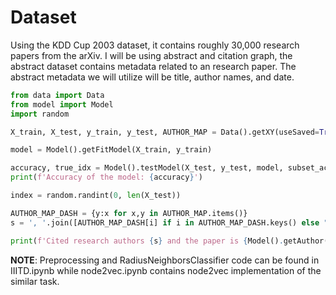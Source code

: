 # Dataset
Using the KDD Cup 2003 dataset, it contains roughly 30,000 research papers from the arXiv. I will be using abstract and citation graph, the abstract dataset contains metadata related to an research paper. The abstract metadata we will utilize will be title, author names, and date.

```python
from data import Data
from model import Model
import random

X_train, X_test, y_train, y_test, AUTHOR_MAP = Data().getXY(useSaved=True)

model = Model().getFitModel(X_train, y_train)

accuracy, true_idx = Model().testModel(X_test, y_test, model, subset_acc=False)
print(f'Accuracy of the model: {accuracy}')

index = random.randint(0, len(X_test))

AUTHOR_MAP_DASH = {y:x for x,y in AUTHOR_MAP.items()}
s = ', '.join([AUTHOR_MAP_DASH[i] if i in AUTHOR_MAP_DASH.keys() else "UNK" for i in X_test[index]])

print(f'Cited research authors {s} and the paper is {Model().getAuthor([X_test[index]], AUTHOR_MAP, model)}')
```
**NOTE**: Preprocessing and RadiusNeighborsClassifier code can be found in IIITD.ipynb while node2vec.ipynb contains node2vec implementation of the similar task.